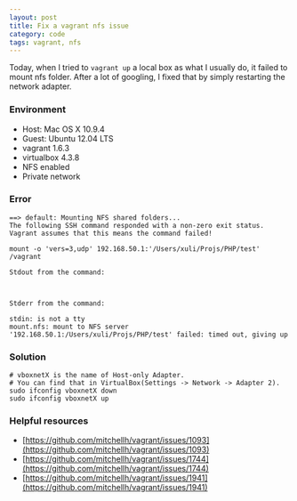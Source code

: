 ```yaml
---
layout: post
title: Fix a vagrant nfs issue
category: code
tags: vagrant, nfs
---
```


Today, when I tried to ```vagrant up``` a local box as what I usually do, it failed to mount nfs folder. After a lot of googling, I fixed that by simply restarting the network adapter.

### Environment

- Host: Mac OS X 10.9.4
- Guest: Ubuntu 12.04 LTS
- vagrant 1.6.3
- virtualbox 4.3.8
- NFS enabled
- Private network

### Error

```
==> default: Mounting NFS shared folders...
The following SSH command responded with a non-zero exit status.
Vagrant assumes that this means the command failed!

mount -o 'vers=3,udp' 192.168.50.1:'/Users/xuli/Projs/PHP/test' /vagrant

Stdout from the command:



Stderr from the command:

stdin: is not a tty
mount.nfs: mount to NFS server '192.168.50.1:/Users/xuli/Projs/PHP/test' failed: timed out, giving up
```

### Solution

```
# vboxnetX is the name of Host-only Adapter.
# You can find that in VirtualBox(Settings -> Network -> Adapter 2).
sudo ifconfig vboxnetX down
sudo ifconfig vboxnetX up
```

### Helpful resources

- [https://github.com/mitchellh/vagrant/issues/1093](https://github.com/mitchellh/vagrant/issues/1093)
- [https://github.com/mitchellh/vagrant/issues/1744](https://github.com/mitchellh/vagrant/issues/1744)
- [https://github.com/mitchellh/vagrant/issues/1941](https://github.com/mitchellh/vagrant/issues/1941)
